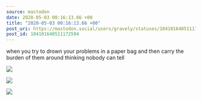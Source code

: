 ```yaml
---
source: mastodon
date: 2020-05-03 00:16:13.66 +00
title: "2020-05-03 00:16:13.66 +00"
post_uri: https://mastodon.social/users/gravely/statuses/104101640511172594
post_id: 104101640511172594
---
```

when you try to drown your problems in a paper bag and then carry the burden of them around thinking nobody can tell


![](/images/28215694.jpg)

![](/images/28215698.jpg)

![](/images/28215699.jpg)

